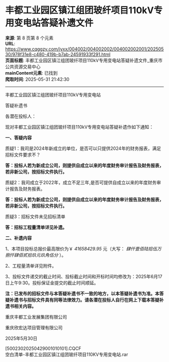 # 丰都工业园区镇江组团玻纤项目110kV专用变电站答疑补遗文件

**来源**: 第 8 页第 8 个元素  
**URL**: https://www.cqggzy.com/jyxx/004002/004002002/004002002001/20250530/978f31e8-c480-419b-b7ab-24591933f291.html  
**页面标题**: 丰都工业园区镇江组团玻纤项目110kV专用变电站答疑补遗文件_重庆市公共资源交易中心  
**mainContent元素**: 已找到  
**爬取时间**: 2025-05-31 21:42:30

---

丰都工业园区镇江组团玻纤项目110kV专用变电站

答疑补遗书

各潜在投标人：

现对丰都工业园区镇江组团玻纤项目110kV专用变电站答疑补遗作如下通知：

**一、答疑内容**

质疑1：我司是2024年新成立的单位，是否可以只提供2024年的财务报表，满足招标文件要求不？

**答：投标人若为新成立公司，则提供自成立以来的年度财务审计报告及财务报表，若非新公司，按招标文件执行。**

质疑2：我司成立于2022年，成立不足三年,是否可提供自成立以来的年度财务审计报告及财务报表。

**答：投标人若为新成立公司，则提供自成立以来的年度财务审计报告及财务报表，若非新公司，按招标文件执行。**

质疑3：招标文件未见招标清单

**答：招标工程量清单详见补遗。**

**二、补遗内容**

1、本项目投标总报价最高限价为￥ _41658429.95_ 元（大写： _肆仟壹佰陆拾伍万捌仟肆佰贰拾玖元玖角伍分_ ）。

2、工程量清单详见附件。

3、投标文件递交的截止时间、投标截止时间和开标时间均修改为：2025年6月17日上午9:30。投标保证金提交的截止时间顺延。

**注：已发布的招标文件与本答疑补遗书不一致的地方，以本答疑补遗书为准。本答疑补遗书与招标文件具有同等法律效力。请各潜在投标人自行在网上下载本答疑补遗书相关内容。**

重庆丰都工业发展集团有限公司

重庆欣宏达项目管理有限公司

2025年5月30日

  


  
  
  
[50023020250429001010101].CQCF    
空白清单-丰都工业园区镇江组团玻纤项目110KV专用变电站.rar    


